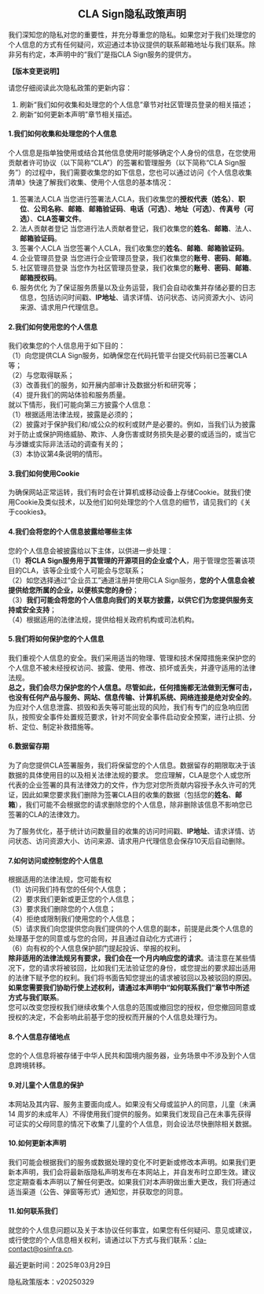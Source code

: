 ## <center>CLA Sign隐私政策声明</center>

我们深知您的隐私对您的重要性，并充分尊重您的隐私。如果您对于我们处理您的个人信息的方式有任何疑问，欢迎通过本协议提供的联系邮箱地址与我们联系。除非另有约定，本声明中的“我们”是指CLA Sign服务的提供方。

**【版本变更说明】**

请您仔细阅读此次隐私政策的更新内容：

1. 刷新“我们如何收集和处理您的个人信息”章节对社区管理员登录的相关描述；
2. 刷新“如何更新本声明”章节相关描述。

#### 1.我们如何收集和处理您的个人信息
个人信息是指单独使用或结合其他信息使用时能够确定个人身份的信息，在您使用贡献者许可协议（以下简称“CLA”）的签署和管理服务（以下简称“CLA Sign服务”）的过程中，我们需要收集您的如下信息，您也可以通过访问<span id="information-list">《个人信息收集清单》</span>快速了解我们收集、使用个人信息的基本情况：
1. 签署法人CLA
 当您进行签署法人CLA，我们收集您的**授权代表（姓名）**、**职位**、**公司名称**、**邮箱**、**邮箱验证码**、**电话（可选）**、**地址（可选）**、**传真号（可选）**、**CLA签署文件**。
2. 法人贡献者登记
当您进行法人贡献者登记，我们收集您的**姓名**、**邮箱**、法人、**邮箱验证码**。
3. 签署个人CLA
当您签署个人CLA，我们收集您的**姓名**、**邮箱**、**邮箱验证码**。
4. 企业管理员登录
当您进行企业管理员登录，我们收集您的**账号**、**密码**、**邮箱**。
5. 社区管理员登录
当您作为社区管理员登录，我们收集您的**账号**、**密码**、**邮箱**、**邮箱授权码**。
6. 服务优化
为了保证服务质量以及业务运营，我们会自动收集并存储必要的日志信息，包括访问时间戳、**IP地址**、请求详情、访问状态、访问资源大小、访问来源、请求用户代理信息。
#### 2.我们如何使用您的个人信息
我们收集您的个人信息用于如下目的：  
（1）向您提供CLA Sign服务，如确保您在代码托管平台提交代码前已签署CLA等；  
（2）与您取得联系；  
（3）改善我们的服务，如开展内部审计及数据分析和研究等；  
（4）提升我们的网站体验和服务质量。  
就以下情形，我们可能向第三方披露个人信息：  
（1）根据适用法律法规，披露是必须的；  
（2）披露对于保护我们和/或公众的权利或财产是必要的。例如，当我们认为披露对于防止或保护网络威胁、欺诈、人身伤害或财务损失是必要的或适当的，或当它与涉嫌或实际非法活动的调查有关的；  
（3）本协议第4条说明的情形。  
#### 3.我们如何使用Cookie
为确保网站正常运转，我们有时会在计算机或移动设备上存储Cookie。就我们使用Cookie及类似技术，以及他们如何处理您的个人信息的细节，请见我们的<span id="about-cookie">《关于cookies》</span>。
#### 4.我们会将您的个人信息披露给哪些主体
您的个人信息会被披露给以下主体，以供进一步处理：  
（1）**将CLA Sign服务用于其管理的开源项目的企业或个人**，用于管理您签署该项目的CLA，该等企业或个人可能会与您联系；  
（2）如您选择通过“企业员工”通道注册并使用CLA Sign服务，**您的个人信息会被提供给您所属的企业，以便核实您的身份**；  
（3）**我们可能会将您的个人信息向我们的关联方披露，以供它们为您提供服务支持或安全支持**；  
（4）根据适用的法律法规，提供给相关政府机构或司法机构。  
#### 5.我们将如何保护您的个人信息
我们重视个人信息的安全。我们采用适当的物理、管理和技术保障措施来保护您的个人信息不被未经授权访问、披露、使用、修改、损坏或丢失，并遵守适用的法律法规。  
**总之，我们会尽力保护您的个人信息。尽管如此，任何措施都无法做到无懈可击，也没有任何产品与服务、网站、信息传输、计算机系统、网络连接是绝对安全的**。为应对个人信息泄露、损毁和丢失等可能出现的风险，我们有专门的应急响应团队，按照安全事件处置规范要求，针对不同安全事件启动安全预案，进行止损、分析、定位、制定补救措施等。  
#### 6.数据留存期
为了向您提供CLA签署服务，我们将保留您的个人信息。数据留存的期限取决于该数据的具体使用目的以及相关法律法规的要求。
您应理解，CLA是您个人或您所代表的企业签署的具有法律效力的文件，作为您对您所贡献内容授予永久许可的凭证，因此如果您要求我们删除为签署CLA目的收集的数据（包括您的**姓名**、**邮箱**），我们可能不会根据您的请求删除您的个人信息，除非删除该信息不影响您已签署的CLA的法律效力。

为了服务优化，基于统计访问数量目的收集的访问时间戳、**IP地址**、请求详情、访问状态、访问资源大小、访问来源、请求用户代理信息会保存10天后自动删除。
#### 7.如何访问或控制您的个人信息
根据适用的法律法规，您可能有权  
（1）访问我们持有您的任何个人信息；  
（2）要求我们更新或更正您的个人信息；  
（3）要求我们删除您的个人信息；  
（4）拒绝或限制我们使用您的个人信息；  
（5）请求我们向您提供您向我们提供的个人信息的副本，前提是此类个人信息的处理基于您的同意或与您的合同，并且通过自动化方式进行；  
（6）向有权的个人信息保护部门提起投诉、举报的权利。  
**除非适用的法律法规另有要求，我们会在一个月内响应您的请求**。请注意在某些情况下，您的请求将被驳回，比如我们无法验证您的身份，或您提出的要求超出适用的法律下赋予您的权利。我们将书面告知您提出的请求被驳回以及被驳回的原因。**如果您需要我们协助行使上述权利，请通过本声明中“如何联系我们”章节中所述方式与我们联系**。  
您可以改变您授权我们继续收集个人信息的范围或撤回您的授权，但您撤回同意或授权的决定，不会影响此前基于您的授权而开展的个人信息处理行为。  
#### 8.个人信息存储地点
您的个人信息将被存储于中华人民共和国境内服务器，业务场景中不涉及到个人信息跨境转移。
#### 9.对儿童个人信息的保护
本网站及其内容、服务主要面向成人。如果没有父母或监护人的同意，儿童（未满 14 周岁的未成年人）不得使用我们提供的服务。如果我们发现自己在未事先获得可证实的父母同意的情况下收集了儿童的个人信息，则会设法尽快删除相关数据。
#### 10.如何更新本声明
我们可能会根据我们的服务或数据处理的变化不时更新或修改本声明。如果我们更新本声明，我们会将最新版隐私声明发布在本网站上，并自发布时立即生效。建议您定期查看本声明以了解任何更改。如果我们对本声明做出重大更改，我们将通过适当渠道（公告、弹窗等形式）通知您，并获取您的同意。  
#### 11.如何联系我们
就您的个人信息问题以及关于本协议任何事宜，如果您有任何疑问、意见或建议，或行使您的个人信息相关权利，请通过以下方式与我们联系：cla-contact@osinfra.cn.

最近更新时间：2025年03月29日

隐私政策版本：v20250329
